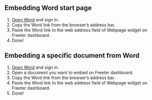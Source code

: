 ## Embedding Word start page

1. <a href="{{ curItem.homeUrl|e }}" rel="nofollow" target="_blank">Open Word</a> and sign in.
2. Copy the Word link from the browser’s address bar.
3. Paste the Word link to the web address field of Webpage widget on Freeter dashboard.
4. Done!

## Embedding a specific document from Word

1. <a href="{{ curItem.homeUrl|e }}" rel="nofollow" target="_blank">Open Word</a> and sign in.
2. Open a document you want to embed on Freeter dashboard.
3. Copy the Word link from the browser’s address bar.
4. Paste the Word link to the web address field of Webpage widget on Freeter dashboard.
5. Done!
